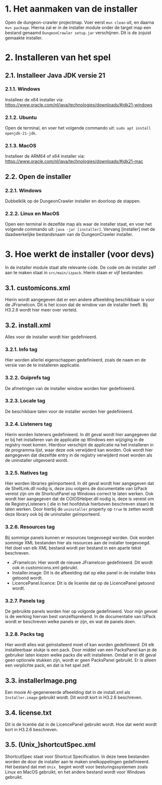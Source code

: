 # 1. Het aanmaken van de installer

Open de dungeon-crawler projectmap.
Voer eerst `mvn clean` uit, en daarna `mvn package`.
Hierna zal er in de installer module onder de target map een bestand
genaamd `DungeonCrawler setup.jar` verschijnen.
Dit is de zojuist gemaakte installer.

# 2. Installeren van het spel

## 2.1. Installeer Java JDK versie 21

### 2.1.1. Windows

Installeer de x64 installer
via: https://www.oracle.com/nl/java/technologies/downloads/#jdk21-windows

### 2.1.2. Ubuntu

Open de terminal, en voer het volgende commando uit: `sudo apt install openjdk-21-jdk`.

### 2.1.3. MacOS

Installeer de ARM64 of x64 installer
via: https://www.oracle.com/nl/java/technologies/downloads/#jdk21-mac

## 2.2. Open de installer

### 2.2.1. Windows

Dubbelklik op de DungeonCrawler installer en doorloop de stappen.

### 2.2.2. Linux en MacOS

Open een terminal in dezelfde map als waar de installer staat, en voer het volgende commando
uit: `java -jar [installer]`.
Vervang [installer] met de daadwerkelijke bestandsnaam van de DungeonCrawler installer.

# 3. Hoe werkt de installer (voor devs)

In de installer module staat alle relevante code. De code om de installer zelf aan te maken staat
in `src/main/izpack`.
Hierin staan er vijf bestanden:

## 3.1. customicons.xml

Hierin wordt aangegeven dat er een andere afbeelding beschikbaar is voor de JFrameIcon.
Dit is het icoon dat de window van de installer heeft.
Bij H3.2.6 wordt hier meer over verteld.

## 3.2. install.xml

Alles voor de installer wordt hier gedefinieerd.

### 3.2.1. Info tag

Hier worden allerlei eigenschappen gedefinieerd, zoals de naam en de versie van de te installeren
applicatie.

### 3.2.2. Guiprefs tag

De afmetingen van de installer window worden hier gedefinieerd.

### 3.2.3. Locale tag

De beschikbare talen voor de installer worden hier gedefinieerd.

### 3.2.4. Listeners tag

Hierin worden listeners gedefinieerd.
In dit geval wordt hier aangegeven dat er bij het installeren van de applicatie op Windows een
wijziging in de registry moet komen.
Hierdoor verschijnt de applicatie na het installeren in de programma lijst, waar deze ook verwijderd
kan worden.
Ook wordt hier aangegeven dat diezelfde entry in de registry verwijderd moet worden als de
uninstaller uitgevoerd wordt.

### 3.2.5. Natives tag

Hier worden libraries geïmporteerd.
In dit geval wordt hier aangegeven dat de ShellLink.dll nodig is, deze zou volgens de documentatie
van IzPack vereist zijn om de ShortcutPanel op Windows correct te laten werken.
Ook wordt hier aangegeven dat de COIOSHelper.dll nodig is, deze is vereist om de RegistryListeners (
die in het hoofdstuk hierboven beschreven staan) te laten werken.
Door hierbij de `uninstaller` property op `true` te zetten wordt deze library ook bij de uninstaller
geïmporteerd.

### 3.2.6. Resources tag

Bij sommige panels kunnen er resources toegevoegd worden.
Ook worden sommige XML bestanden hier als resources aan de installer toegevoegd.
Het doel van elk XML bestand wordt per bestand in een aparte tekst beschreven.

- JFrameIcon: Hier wordt de nieuwe JFrameIcon gedefinieerd. Dit wordt ook in customicons.xml
  gebruikt.
- Installer.image: Dit is de afbeelding dat op elke panel in de installer links getoond wordt.
- LicencePanel.licence: Dit is de licentie dat op de LicencePanel getoond wordt.

### 3.2.7. Panels tag

De gebruikte panels worden hier op volgorde gedefinieerd.
Voor mijn gevoel is de werking hiervan best vanzelfsprekend.
In de documentatie van IzPack wordt er beschreven welke panels er zijn, en wat de panels doen.

### 3.2.8. Packs tag

Hier wordt alles wat geïnstalleerd moet of kan worden gedefinieerd.
Dit elk installeerbaar stukje is een pack.
Door middel van een PacksPanel kan je de gebruiker laten kiezen welke packs die wilt installeren.
Omdat er in dit geval geen optionele stukken zijn, wordt er geen PacksPanel gebruikt.
Er is alleen een verplichte pack, en dat is het spel zelf.

## 3.3. installerImage.png

Een mooie AI-gegenereerde afbeelding dat in de install.xml als `Installer.image` gebruikt wordt.
Dit wordt kort in H3.2.6 beschreven.

## 3.4. license.txt

Dit is de licentie dat in de LicencePanel gebruikt wordt.
Hoe dat werkt wordt kort in H3.2.6 beschreven.

## 3.5. (Unix_)shortcutSpec.xml

ShortcutSpec staat voor Shortcut Specification.
In deze twee bestanden worden de door de installer aan te maken snelkoppelingen gedefinieerd.
Het bestand dat met `Unix_` begint wordt voor besturingssystemen zoals Linux en MacOS gebruikt, en
het andere bestand wordt voor Windows gebruikt.